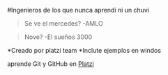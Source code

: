 
#Ingenieros de los que nunca aprendí ni un chuvi
>Se ve el mercedes?
>-AMLO

>Nove?
>-El sueños 3000


*Creado por platzi team
*Inclute ejemplos en windos


aprende Git y GitHub en [Platzi](https://platzi.com/clases/1557-git-github/19977-readmemd-es-una-excelente-practica/ "platzi")